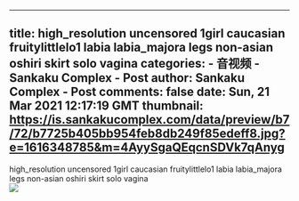 
---
title: high_resolution uncensored 1girl caucasian fruitylittlelo1 labia labia_majora legs non-asian oshiri skirt solo vagina
categories: 
    - 音视频
    - Sankaku Complex - Post
author: Sankaku Complex - Post
comments: false
date: Sun, 21 Mar 2021 12:17:19 GMT
thumbnail: https://is.sankakucomplex.com/data/preview/b7/72/b7725b405bb954feb8db249f85edeff8.jpg?e=1616348785&m=4AyySgaQEqcnSDVk7qAnyg
---

<div>   
high_resolution uncensored 1girl caucasian fruitylittlelo1 labia labia_majora legs non-asian oshiri skirt solo vagina<br> <div xmlns="http://www.w3.org/1999/xhtml"> <a title="high_resolution uncensored 1girl caucasian fruitylittlelo1 labia labia_majora legs non-asian oshiri skirt solo vagina" target="_blank" href="https://idol.sankakucomplex.com/post/show/767843"> <img src="https://is.sankakucomplex.com/data/preview/b7/72/b7725b405bb954feb8db249f85edeff8.jpg?e=1616348785&m=4AyySgaQEqcnSDVk7qAnyg" referrerpolicy="no-referrer"> </a> </div>   
</div>
            